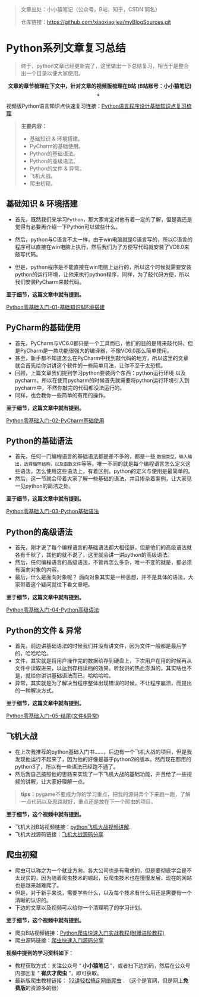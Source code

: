 > 文章出处：小小猿笔记（公众号，B站，知乎，CSDN 同名）
>
> 仓库链接：https://github.com/xiaoxiaojiea/myBlogSources.git



# Python系列文章复习总结



> 终于，python文章已经更新完了，这里做出一下总结复习，相当于是整合出一个目录以便大家使用。



<center><b>文章的章节梳理在下文中，针对文章的视频版梳理在B站 (B站账号：小小猿笔记) 。</b></center>

视频版Python语言知识点快速复习连接：[Python语言程序设计基础知识点复习梳理](https://www.bilibili.com/video/BV1QU4y1x7kW)



>**主要内容：**
>
>- 基础知识 & 环境搭建。
>- PyCharm的基础使用。
>- Python的基础语法。
>- Python的高级语法。
>- Python的文件 & 异常。
>- 飞机大战。
>- 爬虫初窥。
>



## 基础知识 & 环境搭建



- 首先，既然我们来学习`Python`，那大家肯定对他有着一定的了解，但是我还是觉得有必要再介绍一下Python可以做些什么。

- 然后，python与C语言不太一样，由于win电脑就是C语言写的，所以C语言的程序可以直接在win电脑上执行，然后我们为了方便写代码就安装了VC6.0来敲写代码。
- 但是，python程序是不能直接在win电脑上运行的，所以这个时候就需要安装python的运行环境，让他来执行python程序，同样，为了敲代码方便，所以我们安装PyCharm来敲代码。



**至于细节，这篇文章中就有提到。**

[Python零基础入门-01-基础知识&环境搭建](https://mp.weixin.qq.com/s?__biz=MzU2NjY5ODU0MQ==&mid=2247485130&idx=1&sn=21c753a0a70b46863f57ed0d0cd6747b&chksm=fca93188cbdeb89e2f5e83eed92ea07fde13b378e0864eb522d65b0f6090feba6405b3fe227e&token=1839830084&lang=zh_CN#rd) 



## PyCharm的基础使用



- 首先，PyCharm与VC6.0都只是一个工具而已，他们的目的是用来敲代码，但是PyCharm是一款功能很强大的编译器，不像VC6.0那么简单使用。
- 甚至，新手都不知道怎么在PyCharm中找到敲代码的地方，所以这里的文章就会首先给你讲讲这个软件的一些简单用法，让你不至于太恐慌。
- 回顾，上篇文章我们提到学习python要装两个东西：python运行环境 以及 pycharm。所以在使用pycharm的时候首先就需要将python运行环境引入到pycharm中，不然你敲完的代码都没法运行的。
- 同样，也会教你一些简单的有用的操作。



**至于细节，这篇文章中就有提到。**

[Python零基础入门-02-PyCharm基础使用](https://mp.weixin.qq.com/s?__biz=MzU2NjY5ODU0MQ==&mid=2247485165&idx=1&sn=b60fb4170ef5951db79decd4f36f1c04&chksm=fca931afcbdeb8b975e9ced4f3e2943524e181623a41161fb0c386f036ab09729a8e07f64db8&token=1839830084&lang=zh_CN#rd) 





## Python的基础语法



- 首先，任何一门编程语言的基础语法都是差不多的，都是一些 `数据类型，输入输出，选择循环结构，以及函数文件`等等。唯一不同的就是每个编程语言怎么定义这些语法，怎么使用这些语法上，有着区别。python的定义与使用是最简单的。
- 然后，这一节就会带着大家了解一些基础的语法，并且掺杂着案例，让大家见一见python的简洁之处。



**至于细节，这篇文章中就有提到。**

[Python零基础入门-03-Python基础语法](https://mp.weixin.qq.com/s?__biz=MzU2NjY5ODU0MQ==&mid=2247485249&idx=1&sn=be02f92b7b066177bd7f7b2f7805839e&chksm=fca93003cbdeb9156e6a3569f419dedc533a8a9e4bec4b2d4d61d47c020319fe4f693bb7201c&token=1839830084&lang=zh_CN#rd) 





## Python的高级语法



- 首先，刚才说了每个编程语言的基础语法都大相径庭，但是他们的高级语法就各有千秋了，其他的就不说了，这里就会讲一讲python的高级语法。
- 然后，任何编程语言的高级语法，不管再怎么多杂，唯一不变的就是，都必须有面向对象的内容。
- 最后，什么是面向对象呢？ 面向对象其实是一种思想，并不是具体的语法，大家带着这个疑问就往下看文章吧。



**至于细节，这篇文章中就有提到。**

[Python零基础入门-04-Python高级语法](https://mp.weixin.qq.com/s?__biz=MzU2NjY5ODU0MQ==&mid=2247485312&idx=1&sn=aadb0cef5258f6e4da4a5c0a1c6701e1&chksm=fca930c2cbdeb9d48f7b9c5c338f7927f2720fb23bcdf46244628dcba94e863ae71590e531be&token=1839830084&lang=zh_CN#rd) 



## Python的文件 & 异常



- 首先，前边讲基础语法的时候我们并没有讲文件，因为文件一般都是最后学的，哈哈哈哈。
- 文件，其实就是将用户操作完的数据给存到硬盘上，下次用户在用的时候再从文件中读取进来，以达到存档读档的效果。听我讲的热血澎湃的，其实啥也不是，就给你讲讲基础语法而已，哈哈哈哈。
- 异常，其实就是为了解决当程序整体出现错误的时候，不让程序崩溃，而提出的一种解决方式。



**至于细节，这篇文章中就有提到。**

[Python零基础入门-05-结尾(文件&异常)](https://mp.weixin.qq.com/s?__biz=MzU2NjY5ODU0MQ==&mid=2247485384&idx=1&sn=d9c4ef753b1eafc58202676fd9516f21&chksm=fca9308acbdeb99c7478a719d4e10cd42c4e9a0a1cfaba186b299da92e53407c02af487c6353&token=1839830084&lang=zh_CN#rd) 



## 飞机大战



- 在上次我推荐的python基础入门书......，后边有一个飞机大战的项目，但是我发现他运行不起来了，因为他的好像是基于python2的版本，然而现在都用的python3了，所以有一些语法已经跑不通了。
- 然后我自己按照他的思路来实现了一下飞机大战的基础功能，并且给了一些视频的讲解，让大家好理解一点。



> **tips**：pygame不要成为你的学习重点，把我的源码弄个下来跑一跑，了解一点代码以及思路就好，重点还是放在下一个爬虫的项目。



**至于细节，这个视频中就有提到。**

- 飞机大战B站视频链接：[python飞机大战视频讲解](https://www.bilibili.com/video/BV1QU4y1x7kW?p=15).
- 飞机大战源码链接：[飞机大战源码分享](https://github.com/xiaoxiaojiea/SharingFolder/tree/main/%E5%85%AC%E4%BC%97%E5%8F%B7%E5%88%86%E4%BA%AB/python%E7%9B%B8%E5%85%B3)



## 爬虫初窥



- 爬虫可以称之为一个就业方向，各大公司也是有需求的，但是要彻底学会是不太现实的，因为随着爬虫技术的崛起，反爬虫技术也在慢慢发展，现在的网站也是越来越难爬了。
- 但是，对于新手来说，需要学些什么，以及每个技术有什么用还是需要有一个清晰的认识的。
- 下边的文章以及视频可以给你一个清理明了的学习计划。



**至于细节，这个视频中就有提到。**

- 爬虫B站视频链接：[Python爬虫快速入门实战教程(附赠进阶教程)](https://www.bilibili.com/video/BV1Rb4y197s7)
- 爬虫源码链接：[爬虫快速入门源码分享](https://github.com/xiaoxiaojiea/SharingFolder/tree/main/%E5%85%AC%E4%BC%97%E5%8F%B7%E5%88%86%E4%BA%AB/python%E7%9B%B8%E5%85%B3)



**视频中提到的学习资料如下**：

- 教程获取方式：关注公众号 “ **小小猿笔记** ”，或者扫下边的码，然后在公众号内部回复 “ **崔庆才爬虫** ”，即可获取。
- 最新版爬虫教程链接： [52讲轻松搞定网络爬虫](https://kaiwu.lagou.com/course/courseInfo.htm?courseId=46&sid=460-PC_search_list-0#/sale) . （这个是官网，但是网上**免费版**的资源多的很）


